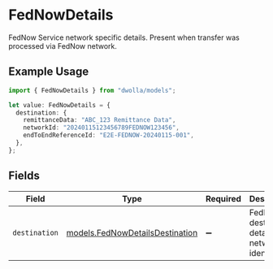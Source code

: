 # FedNowDetails

FedNow Service network specific details. Present when transfer was processed via FedNow network.

## Example Usage

```typescript
import { FedNowDetails } from "dwolla/models";

let value: FedNowDetails = {
  destination: {
    remittanceData: "ABC_123 Remittance Data",
    networkId: "20240115123456789FEDNOW123456",
    endToEndReferenceId: "E2E-FEDNOW-20240115-001",
  },
};
```

## Fields

| Field                                                                    | Type                                                                     | Required                                                                 | Description                                                              |
| ------------------------------------------------------------------------ | ------------------------------------------------------------------------ | ------------------------------------------------------------------------ | ------------------------------------------------------------------------ |
| `destination`                                                            | [models.FedNowDetailsDestination](../models/fednowdetailsdestination.md) | :heavy_minus_sign:                                                       | FedNow destination details with network identifiers                      |